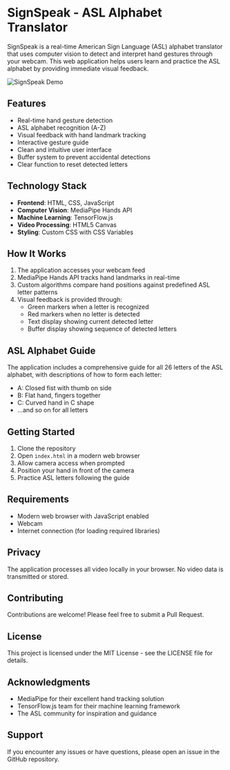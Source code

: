 # SignSpeak - ASL Alphabet Translator

SignSpeak is a real-time American Sign Language (ASL) alphabet translator that uses computer vision to detect and interpret hand gestures through your webcam. This web application helps users learn and practice the ASL alphabet by providing immediate visual feedback.

![SignSpeak Demo](demo.gif)

## Features

- Real-time hand gesture detection
- ASL alphabet recognition (A-Z)
- Visual feedback with hand landmark tracking
- Interactive gesture guide
- Clean and intuitive user interface
- Buffer system to prevent accidental detections
- Clear function to reset detected letters

## Technology Stack

- **Frontend**: HTML, CSS, JavaScript
- **Computer Vision**: MediaPipe Hands API
- **Machine Learning**: TensorFlow.js
- **Video Processing**: HTML5 Canvas
- **Styling**: Custom CSS with CSS Variables

## How It Works

1. The application accesses your webcam feed
2. MediaPipe Hands API tracks hand landmarks in real-time
3. Custom algorithms compare hand positions against predefined ASL letter patterns
4. Visual feedback is provided through:
   - Green markers when a letter is recognized
   - Red markers when no letter is detected
   - Text display showing current detected letter
   - Buffer display showing sequence of detected letters

## ASL Alphabet Guide

The application includes a comprehensive guide for all 26 letters of the ASL alphabet, with descriptions of how to form each letter:

- A: Closed fist with thumb on side
- B: Flat hand, fingers together
- C: Curved hand in C shape
- ...and so on for all letters

## Getting Started

1. Clone the repository
2. Open `index.html` in a modern web browser
3. Allow camera access when prompted
4. Position your hand in front of the camera
5. Practice ASL letters following the guide

## Requirements

- Modern web browser with JavaScript enabled
- Webcam
- Internet connection (for loading required libraries)

## Privacy

The application processes all video locally in your browser. No video data is transmitted or stored.

## Contributing

Contributions are welcome! Please feel free to submit a Pull Request.

## License

This project is licensed under the MIT License - see the LICENSE file for details.

## Acknowledgments

- MediaPipe for their excellent hand tracking solution
- TensorFlow.js team for their machine learning framework
- The ASL community for inspiration and guidance

## Support

If you encounter any issues or have questions, please open an issue in the GitHub repository.
